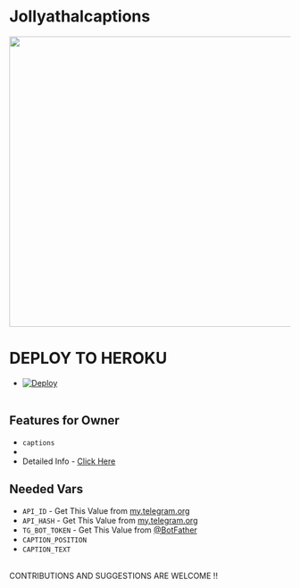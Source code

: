 # Jollyathalcaptions
<p align="center">
<img src="https://telegra.ph/file/f222ad812944e67c57e58.jpg" width="520", height="520"></p>


# DEPLOY TO HEROKU
* [![Deploy](https://www.herokucdn.com/deploy/button.svg)](https://heroku.com/deploy)
<br><br>

</details>

## Features for Owner
- `captions` 
- 
- Detailed Info - [Click Here](https://telegra.ph/Owner-Commands-05-19-11)

## Needed Vars
- `API_ID` - Get This Value from [my.telegram.org](https://my.telegram.org)
-  `API_HASH` - Get This Value from [my.telegram.org](https://my.telegram.org)
-  `TG_BOT_TOKEN` - Get This Value from [@BotFather](https://my.telegram.org)
-   `CAPTION_POSITION` 
-   `CAPTION_TEXT`
<br><br>

CONTRIBUTIONS AND SUGGESTIONS ARE WELCOME !!
